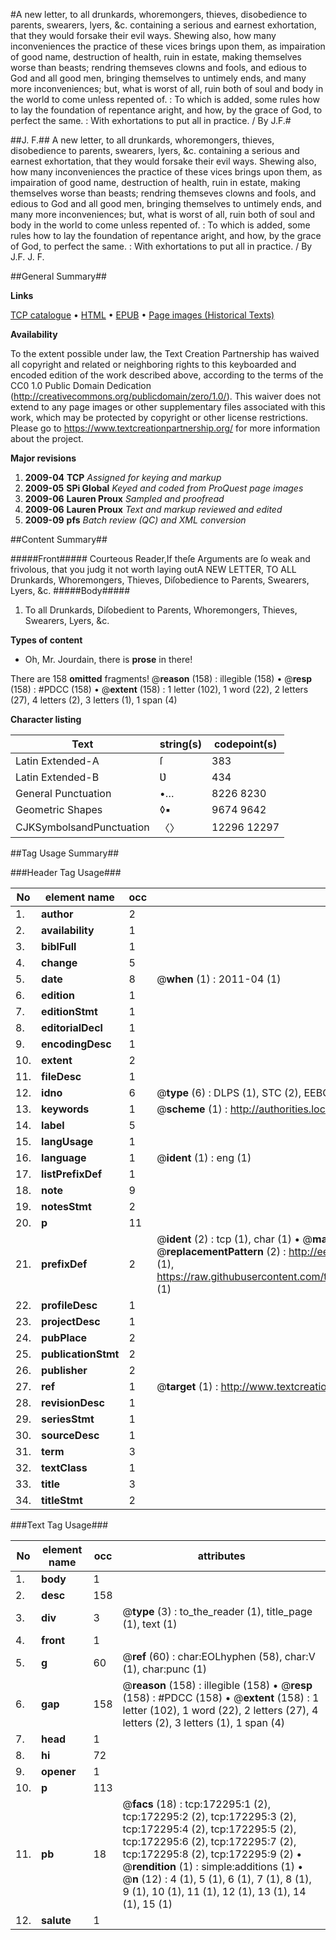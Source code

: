 #A new letter, to all drunkards, whoremongers, thieves, disobedience to parents, swearers, lyers, &c. containing a serious and earnest exhortation, that they would forsake their evil ways. Shewing also, how many inconveniences the practice of these vices brings upon them, as impairation of good name, destruction of health, ruin in estate, making themselves worse than beasts; rendring themseves clowns and fools, and edious to God and all good men, bringing themselves to untimely ends, and many more inconveniences; but, what is worst of all, ruin both of soul and body in the world to come unless repented of. : To which is added, some rules how to lay the foundation of repentance aright, and how, by the grace of God, to perfect the same. : With exhortations to put all in practice. / By J.F.#

##J. F.##
A new letter, to all drunkards, whoremongers, thieves, disobedience to parents, swearers, lyers, &c. containing a serious and earnest exhortation, that they would forsake their evil ways. Shewing also, how many inconveniences the practice of these vices brings upon them, as impairation of good name, destruction of health, ruin in estate, making themselves worse than beasts; rendring themseves clowns and fools, and edious to God and all good men, bringing themselves to untimely ends, and many more inconveniences; but, what is worst of all, ruin both of soul and body in the world to come unless repented of. : To which is added, some rules how to lay the foundation of repentance aright, and how, by the grace of God, to perfect the same. : With exhortations to put all in practice. / By J.F.
J. F.

##General Summary##

**Links**

[TCP catalogue](http://www.ota.ox.ac.uk/tcp/)  • 
[HTML](http://tei.it.ox.ac.uk/tcp/Texts-HTML/free/A85/A85117.html)  • 
[EPUB](http://tei.it.ox.ac.uk/tcp/Texts-EPUB/free/A85/A85117.epub) • 
[Page images (Historical Texts)](https://historicaltexts.jisc.ac.uk/eebo-45578371e)

**Availability**

To the extent possible under law, the Text Creation Partnership has waived all copyright and related or neighboring rights to this keyboarded and encoded edition of the work described above, according to the terms of the CC0 1.0 Public Domain Dedication (http://creativecommons.org/publicdomain/zero/1.0/). This waiver does not extend to any page images or other supplementary files associated with this work, which may be protected by copyright or other license restrictions. Please go to https://www.textcreationpartnership.org/ for more information about the project.

**Major revisions**

1. __2009-04__ __TCP__ *Assigned for keying and markup*
1. __2009-05__ __SPi Global__ *Keyed and coded from ProQuest page images*
1. __2009-06__ __Lauren Proux__ *Sampled and proofread*
1. __2009-06__ __Lauren Proux__ *Text and markup reviewed and edited*
1. __2009-09__ __pfs__ *Batch review (QC) and XML conversion*

##Content Summary##

#####Front#####
Courteous Reader,If theſe Arguments are ſo weak and frivolous, that you judg it not worth laying outA NEW LETTER, TO ALL Drunkards, Whoremongers, Thieves, Diſobedience to Parents, Swearers, Lyers, &c.
#####Body#####

1. To all Drunkards, Diſobedient to Parents, Whoremongers, Thieves, Swearers, Lyers, &c.

**Types of content**

  * Oh, Mr. Jourdain, there is **prose** in there!

There are 158 **omitted** fragments! 
 @__reason__ (158) : illegible (158)  •  @__resp__ (158) : #PDCC (158)  •  @__extent__ (158) : 1 letter (102), 1 word (22), 2 letters (27), 4 letters (2), 3 letters (1), 1 span (4)

**Character listing**


|Text|string(s)|codepoint(s)|
|---|---|---|
|Latin Extended-A|ſ|383|
|Latin Extended-B|Ʋ|434|
|General Punctuation|•…|8226 8230|
|Geometric Shapes|◊▪|9674 9642|
|CJKSymbolsandPunctuation|〈〉|12296 12297|

##Tag Usage Summary##

###Header Tag Usage###

|No|element name|occ|attributes|
|---|---|---|---|
|1.|__author__|2||
|2.|__availability__|1||
|3.|__biblFull__|1||
|4.|__change__|5||
|5.|__date__|8| @__when__ (1) : 2011-04 (1)|
|6.|__edition__|1||
|7.|__editionStmt__|1||
|8.|__editorialDecl__|1||
|9.|__encodingDesc__|1||
|10.|__extent__|2||
|11.|__fileDesc__|1||
|12.|__idno__|6| @__type__ (6) : DLPS (1), STC (2), EEBO-CITATION (1), OCLC (1), VID (1)|
|13.|__keywords__|1| @__scheme__ (1) : http://authorities.loc.gov/ (1)|
|14.|__label__|5||
|15.|__langUsage__|1||
|16.|__language__|1| @__ident__ (1) : eng (1)|
|17.|__listPrefixDef__|1||
|18.|__note__|9||
|19.|__notesStmt__|2||
|20.|__p__|11||
|21.|__prefixDef__|2| @__ident__ (2) : tcp (1), char (1)  •  @__matchPattern__ (2) : ([0-9\-]+):([0-9IVX]+) (1), (.+) (1)  •  @__replacementPattern__ (2) : http://eebo.chadwyck.com/downloadtiff?vid=$1&page=$2 (1), https://raw.githubusercontent.com/textcreationpartnership/Texts/master/tcpchars.xml#$1 (1)|
|22.|__profileDesc__|1||
|23.|__projectDesc__|1||
|24.|__pubPlace__|2||
|25.|__publicationStmt__|2||
|26.|__publisher__|2||
|27.|__ref__|1| @__target__ (1) : http://www.textcreationpartnership.org/docs/. (1)|
|28.|__revisionDesc__|1||
|29.|__seriesStmt__|1||
|30.|__sourceDesc__|1||
|31.|__term__|3||
|32.|__textClass__|1||
|33.|__title__|3||
|34.|__titleStmt__|2||


###Text Tag Usage###

|No|element name|occ|attributes|
|---|---|---|---|
|1.|__body__|1||
|2.|__desc__|158||
|3.|__div__|3| @__type__ (3) : to_the_reader (1), title_page (1), text (1)|
|4.|__front__|1||
|5.|__g__|60| @__ref__ (60) : char:EOLhyphen (58), char:V (1), char:punc (1)|
|6.|__gap__|158| @__reason__ (158) : illegible (158)  •  @__resp__ (158) : #PDCC (158)  •  @__extent__ (158) : 1 letter (102), 1 word (22), 2 letters (27), 4 letters (2), 3 letters (1), 1 span (4)|
|7.|__head__|1||
|8.|__hi__|72||
|9.|__opener__|1||
|10.|__p__|113||
|11.|__pb__|18| @__facs__ (18) : tcp:172295:1 (2), tcp:172295:2 (2), tcp:172295:3 (2), tcp:172295:4 (2), tcp:172295:5 (2), tcp:172295:6 (2), tcp:172295:7 (2), tcp:172295:8 (2), tcp:172295:9 (2)  •  @__rendition__ (1) : simple:additions (1)  •  @__n__ (12) : 4 (1), 5 (1), 6 (1), 7 (1), 8 (1), 9 (1), 10 (1), 11 (1), 12 (1), 13 (1), 14 (1), 15 (1)|
|12.|__salute__|1||
